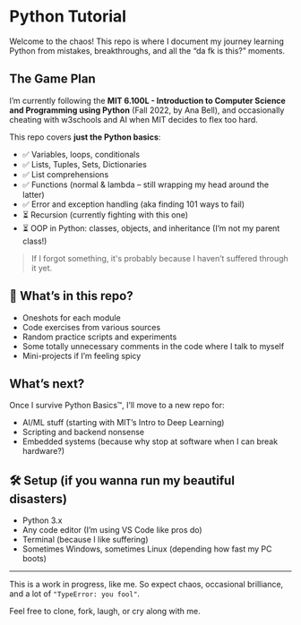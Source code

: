 # Python Tutorial

Welcome to the chaos! This repo is where I document my journey learning Python from mistakes, breakthroughs, and all the “da fk is this?” moments.

## The Game Plan

I’m currently following the **MIT 6.100L - Introduction to Computer Science and Programming using Python** (Fall 2022, by Ana Bell), and occasionally cheating with w3schools and AI when MIT decides to flex too hard.

This repo covers **just the Python basics**:

- ✅ Variables, loops, conditionals
- ✅ Lists, Tuples, Sets, Dictionaries
- ✅ List comprehensions
- ✅ Functions (normal & lambda – still wrapping my head around the latter)
- ✅ Error and exception handling (aka finding 101 ways to fail)
- ⏳ Recursion (currently fighting with this one)
- ⏳ OOP in Python: classes, objects, and inheritance (I’m not my parent class!)

> If I forgot something, it's probably because I haven’t suffered through it yet.

## 🧪 What’s in this repo?

- Oneshots for each module
- Code exercises from various sources
- Random practice scripts and experiments
- Some totally unnecessary comments in the code where I talk to myself
- Mini-projects if I’m feeling spicy

## What’s next?

Once I survive Python Basics™️, I’ll move to a new repo for:
- AI/ML stuff (starting with MIT’s Intro to Deep Learning)
- Scripting and backend nonsense
- Embedded systems (because why stop at software when I can break hardware?)

## 🛠️ Setup (if you wanna run my beautiful disasters)

- Python 3.x
- Any code editor (I’m using VS Code like pros do)
- Terminal (because I like suffering)
- Sometimes Windows, sometimes Linux (depending how fast my PC boots)

---

This is a work in progress, like me. So expect chaos, occasional brilliance, and a lot of `"TypeError: you fool"`.

Feel free to clone, fork, laugh, or cry along with me.

